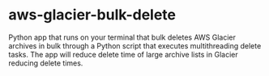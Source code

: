 # aws-glacier-bulk-delete
Python app that runs on your terminal that bulk deletes AWS Glacier archives in bulk through a Python script that executes multithreading delete tasks. The app will reduce delete time of large archive lists in Glacier reducing delete times.
